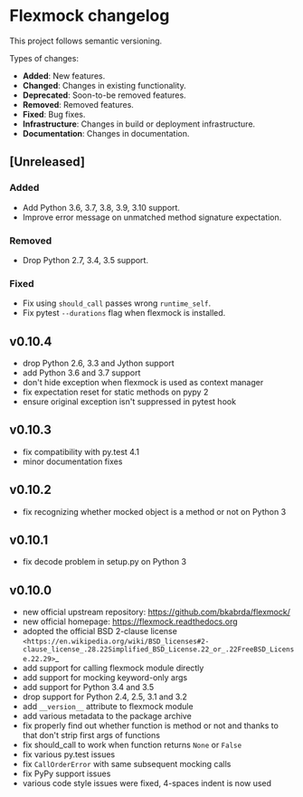 # Flexmock changelog

This project follows semantic versioning.

Types of changes:

- **Added**: New features.
- **Changed**: Changes in existing functionality.
- **Deprecated**: Soon-to-be removed features.
- **Removed**: Removed features.
- **Fixed**: Bug fixes.
- **Infrastructure**: Changes in build or deployment infrastructure.
- **Documentation**: Changes in documentation.

## [Unreleased]

### Added

- Add Python 3.6, 3.7, 3.8, 3.9, 3.10 support.
- Improve error message on unmatched method signature expectation.

### Removed

- Drop Python 2.7, 3.4, 3.5 support.

### Fixed

- Fix using `should_call` passes wrong `runtime_self`.
- Fix pytest `--durations` flag when flexmock is installed.

## v0.10.4

- drop Python 2.6, 3.3 and Jython support
- add Python 3.6 and 3.7 support
- don't hide exception when flexmock is used as context manager
- fix expectation reset for static methods on pypy 2
- ensure original exception isn't suppressed in pytest hook

## v0.10.3

- fix compatibility with py.test 4.1
- minor documentation fixes

## v0.10.2

- fix recognizing whether mocked object is a method or not on Python 3

## v0.10.1

- fix decode problem in setup.py on Python 3

## v0.10.0

- new official upstream repository: https://github.com/bkabrda/flexmock/
- new official homepage: https://flexmock.readthedocs.org
- adopted the official BSD 2-clause license
  `<https://en.wikipedia.org/wiki/BSD_licenses#2-clause_license_.28.22Simplified_BSD_License.22_or_.22FreeBSD_License.22.29>`_
- add support for calling flexmock module directly
- add support for mocking keyword-only args
- add support for Python 3.4 and 3.5
- drop support for Python 2.4, 2.5, 3.1 and 3.2
- add ``__version__`` attribute to flexmock module
- add various metadata to the package archive
- fix properly find out whether function is method or not
  and thanks to that don't strip first args of functions
- fix should_call to work when function returns ``None`` or ``False``
- fix various py.test issues
- fix ``CallOrderError`` with same subsequent mocking calls
- fix PyPy support issues
- various code style issues were fixed, 4-spaces indent is now used
